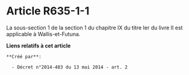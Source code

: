 # Article R635-1-1

La sous-section 1 de la section 1 du chapitre IX du titre Ier du livre II est applicable à Wallis-et-Futuna.

**Liens relatifs à cet article**

	**Créé par**:

	  - Décret n°2014-483 du 13 mai 2014 - art. 2
